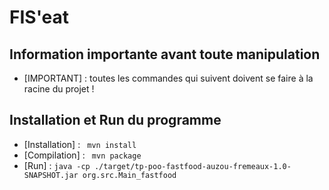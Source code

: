 # FIS'eat

## Information importante avant toute manipulation
- [IMPORTANT] : toutes les commandes qui suivent doivent se faire à la racine du projet !
## Installation et Run du programme
- [Installation] : ``` mvn install```
- [Compilation] : ``` mvn package```
- [Run] : ``` java -cp ./target/tp-poo-fastfood-auzou-fremeaux-1.0-SNAPSHOT.jar org.src.Main_fastfood ```